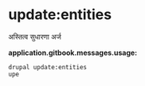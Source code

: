 # update:entities
अस्तित्व सुधारणा अर्ज

**application.gitbook.messages.usage:**
```
drupal update:entities
upe
```
